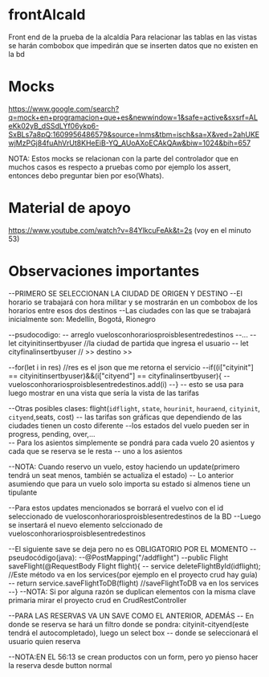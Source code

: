 # frontAlcald
Front end de la prueba de la alcaldía
Para relacionar las tablas en las vistas se harán combobox que impedirán que se inserten datos que no existen en la bd

# Mocks

https://www.google.com/search?q=mock+en+programacion+que+es&newwindow=1&safe=active&sxsrf=ALeKk02yB_dSSdLYf06ykp6-SxBLs7a8pQ:1609956486579&source=lnms&tbm=isch&sa=X&ved=2ahUKEwjMzPGj84fuAhVrUt8KHeEiB-YQ_AUoAXoECAkQAw&biw=1024&bih=657

NOTA: Estos mocks se relacionan con la parte del controlador que en muchos casos es respecto a pruebas como por ejemplo los assert, entonces debo preguntar bien por eso(Whats). 

# Material de apoyo
https://www.youtube.com/watch?v=84YlkcuFeAk&t=2s (voy en el minuto 53)

# Observaciones importantes

--PRIMERO SE SELECCIONAN LA CIUDAD DE ORIGEN Y DESTINO
--El horario se trabajará con hora militar y se mostrarán en un combobox de los horarios entre esos dos destinos
--Las ciudades con las que se trabajará inicialmente son: Medellín, Bogotá, Rionegro

--psudocodigo:
-- arreglo vuelosconhorariosproisblesentredestinos
--...
-- let cityinitinsertbyuser //la ciudad de partida que ingresa el usuario
-- let cityfinalinsertbyuser // >>         destino >>

--for(let i in res) //res es el json que me retorna el servicio
--if((i["cityinit"] == cityinitinsertbyuser)&&(i["cityend"] == cityfinalinsertbyuser){
--	vuelosconhorariosproisblesentredestinos.add(i)
--}
-- esto se usa para luego mostrar en una vista que sería la vista de las tarifas



--Otras posibles clases: flight(`idflight`, `state`, `hourinit`, `houraend`, `cityinit`, `cityend`,seats, cost)
-- las tarifas son gráficas que dependiendo de las ciudades tienen un costo diferente
--los estados del vuelo pueden ser in progress, pending, over,...  
-- Para los asientos simplemente se pondrá para cada vuelo 20 asientos y cada que se reserva se le resta
-- uno a los asientos

--NOTA: Cuando reservo un vuelo, estoy haciendo un update(primero tendrá un seat menos, también se actualiza el estado)
-- Lo anterior asumiendo que para un vuelo solo importa su estado si almenos tiene un tipulante

--Para estos updates mencionados se borrará el vuelvo con el id seleccionado de vuelosconhorariosproisblesentredestinos de la BD
--Luego se insertará el nuevo elemento selccionado de vuelosconhorariosproisblesentredestinos

--El siguiente save se deja pero no es OBLIGATORIO POR EL MOMENTO
--pseudocódigo(java):
--@PostMapping("/addflight")
--public Flight saveFlight(@RequestBody Flight flight){
--  service deleteFlightById(idflight); //Este método va en los services(por ejemplo en el proyecto crud hay guía)
--	return service.saveFlightToDB(flight) //saveFlightToDB va en los services
--}
--NOTA: Si por alguna razón se duplican elementos con la misma clave primaria mirar el proyecto crud en CrudRestController


--PARA LAS RESERVAS VA UN SAVE COMO EL ANTERIOR, ADEMÁS
-- En donde se reserva se hará un filtro donde se pondra: cityinit-cityend(este tendrá el autocompletado), luego un select box
-- donde se seleccionará el usuario quien reserva


--NOTA:EN EL 56:13 se crean productos con un form, pero yo pienso hacer la reserva desde button normal